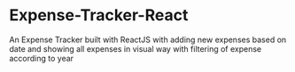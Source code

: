# Expense-Tracker-React
An Expense Tracker built with ReactJS with adding new expenses based on date and showing all expenses in visual way with filtering of expense according to year
